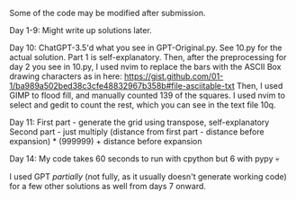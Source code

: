 Some of the code may be modified after submission.

Day 1-9:
Might write up solutions later.

Day 10:
ChatGPT-3.5'd what you see in GPT-Original.py. See 10.py for the actual solution.
Part 1 is self-explanatory. Then, after the preprocessing for day 2 you see in 10.py, I used nvim to replace the bars with the ASCII Box drawing characters as in here: https://gist.github.com/01-1/ba989a502bed38c3cfe48832967b358b#file-asciitable-txt
Then, I used GIMP to flood fill, and manually counted 139 of the squares. I used nvim to select and gedit to count the rest, which you can see in the text file 10q.

Day 11:
First part - generate the grid using transpose, self-explanatory
Second part - just multiply (distance from first part - distance before expansion) * (999999) + distance before expansion

Day 14:
My code takes 60 seconds to run with cpython but 6 with pypy :skull:

I used GPT *partially* (not fully, as it usually doesn't generate working code) for a few other solutions as well from days 7 onward.
